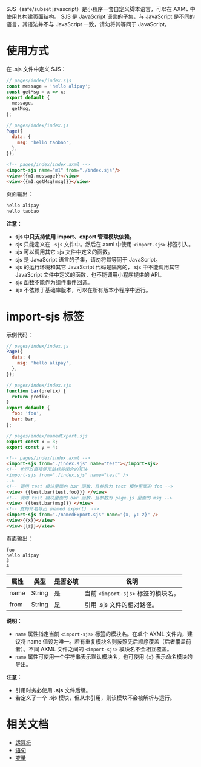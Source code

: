 SJS（safe/subset javascript）是小程序一套自定义脚本语言，可以在 AXML 中使用其构建页面结构。 
SJS 是 JavaScript 语言的子集，与 JavaScript 是不同的语言，其语法并不与 JavaScript 一致，请勿将其等同于 JavaScript。

# 使用方式
在 .sjs 文件中定义 SJS：
```javascript
// pages/index/index.sjs
const message = 'hello alipay';
const getMsg = x => x;
export default {
  message,
  getMsg,
};
```

```javascript
// pages/index/index.js
Page({
  data: {
    msg: 'hello taobao',
  },
});
```

```html
<!-- pages/index/index.axml -->
<import-sjs name="m1" from="./index.sjs"/>
<view>{{m1.message}}</view>
<view>{{m1.getMsg(msg)}}</view>
```
页面输出：
```javascript
hello alipay
hello taobao
```
**注意**：

- **sjs 中只支持使用 import、export 管理模块依赖。**
- sjs 只能定义在 `.sjs` 文件中。然后在 axml 中使用 `<import-sjs>` 标签引入。
- sjs 可以调用其它 sjs 文件中定义的函数。
- sjs 是 JavaScript 语言的子集，请勿将其等同于 JavaScript。
- sjs 的运行环境和其它 JavaScript 代码是隔离的， sjs 中不能调用其它 JavaScript 文件中定义的函数，也不能调用小程序提供的 API。
- sjs 函数不能作为组件事件回调。
- sjs 不依赖于基础库版本，可以在所有版本小程序中运行。

# import-sjs 标签
示例代码：
```javascript
// pages/index/index.js
Page({
  data: {
    msg: 'hello alipay',
  },
});
```

```javascript
// pages/index/index.sjs
function bar(prefix) {
  return prefix;
}
export default {
  foo: 'foo',
  bar: bar,
};
```

```javascript
// pages/index/namedExport.sjs
export const x = 3;
export const y = 4;
```

```html
<!-- pages/index/index.axml -->
<import-sjs from="./index.sjs" name="test"></import-sjs>
<!-- 也可以直接使用单标签闭合的写法
<import-sjs from="./index.sjs" name="test" />
-->
<!-- 调用 test 模块里面的 bar 函数，且参数为 test 模块里面的 foo -->
<view> {{test.bar(test.foo)}} </view>
<!-- 调用 test 模块里面的 bar 函数，且参数为 page.js 里面的 msg -->
<view> {{test.bar(msg)}} </view>
<!-- 支持命名导出（named export） -->
<import-sjs from="./namedExport.sjs" name="{x, y: z}" />
<view>{{x}}</view>
<view>{{z}}</view>
```
页面输出：
```
foo
hello alipay
3
4
```
| **属性** | **类型** | **是否必填** | **说明** |
| --- | --- | --- | --- |
| name | String | 是 | 当前 `<import-sjs>` 标签的模块名。 |
| from | String | 是 | 引用 .sjs 文件的相对路径。 |

**说明**：
- `name` 属性指定当前 `<import-sjs>` 标签的模块名。在单个 AXML 文件内，建议将 name 值设为唯一。若有重复模块名则按照先后顺序覆盖（后者覆盖前者）。不同 AXML 文件之间的 `<import-sjs>` 模块名不会相互覆盖。
- `name` 属性可使用一个字符串表示默认模块名，也可使用 `{x}` 表示命名模块的导出。

**注意**：
- 引用时务必使用 **.sjs** 文件后缀。
- 若定义了一个 .sjs 模块，但从未引用，则该模块不会被解析与运行。

# 相关文档
- [运算符](https://opendocs.alipay.com/mini/framework/operator)
- [语句](https://opendocs.alipay.com/mini/framework/sjs-statement)
- [变量](https://opendocs.alipay.com/mini/framework/sjs-variable)

